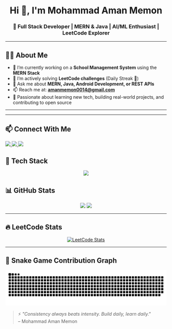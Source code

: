 

<h1 align="center">Hi 👋, I'm Mohammad Aman Memon</h1>
<h3 align="center">🚀 Full Stack Developer | MERN & Java | AI/ML Enthusiast | LeetCode Explorer</h3>



---

## 🧑‍💻 About Me

- 🔭 I’m currently working on a **School Management System** using the **MERN Stack**  
- 🌱 I’m actively solving **LeetCode challenges** (Daily Streak 💯)  
- 💬 Ask me about **MERN, Java, Android Development, or REST APIs**  
- 📫 Reach me at: **amanmemon0014@gmail.com**  
- 🎯 Passionate about learning new tech, building real-world projects, and contributing to open source

---
---

## 📫 Connect With Me

<div align="left">
  <a href="https://mohammad-aman-memon-portfolio.vercel.app/">
    <img src="https://img.shields.io/badge/Gmail-D14836?style=for-the-badge&logo=vercel&logoColor=white" />
  </a>
  <a href="https://www.linkedin.com/in/mohammad-aman-memon/" target="_blank">
    <img src="https://img.shields.io/badge/LinkedIn-blue?style=for-the-badge&logo=linkedin&logoColor=white" />
  </a>
  <a href="https://leetcode.com/lbiXlwT47l/" target="_blank">
    <img src="https://img.shields.io/badge/LeetCode-FFA116?style=for-the-badge&logo=LeetCode&logoColor=black" />
  </a>
</div>

## 🚀 Tech Stack

<p align="center">
  <img src="https://skillicons.dev/icons?i=js,react,nodejs,express,mongodb,java,androidstudio,html,css,tailwind,python,c" />
</p>


## 📊 GitHub Stats

<div align="center">
  <img src="https://github-readme-stats.vercel.app/api?username=Memon-Mohammad-Aman&show_icons=true&theme=tokyonight&hide_border=true" height="150" />
  <img src="https://github-readme-stats.vercel.app/api/top-langs/?username=Memon-Mohammad-Aman&layout=compact&theme=tokyonight&hide_border=true" height="150" />
</div>

---

## 🔥 LeetCode Stats
<div align="center">
  <a href="https://leetcode.com/lbiXlwT47l">
    <img src="https://leetcard.jacoblin.cool/lbiXlwT47l?theme=dark&font=Baloo&ext=contest" alt="LeetCode Stats" />
  </a>
</div>


---

## 🐍 Snake Game Contribution Graph

![snake gif](https://github.com/Memon-Mohammad-Aman/Memon-Mohammad-Aman/blob/output/github-snake-dark.svg)



> ⚡ *"Consistency always beats intensity. Build daily, learn daily."*  
> – Mohammad Aman Memon

